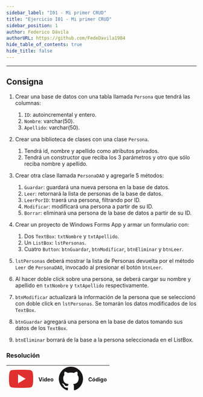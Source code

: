 ```yaml
---
sidebar_label: "I01 - Mi primer CRUD"
title: "Ejercicio I01 - Mi primer CRUD"
sidebar_position: 1
author: Federico Dávila
authorURL: https://github.com/FedeDavila1984
hide_table_of_contents: true
hide_title: false
---
```

---

## Consigna
1. Crear una base de datos con una tabla llamada `Persona` que tendrá las columnas:
   1. `ID`: autoincremental y entero.
   2. `Nombre`: varchar(50).
   3. `Apellido`: varchar(50).

2. Crear una biblioteca de clases con una clase `Persona`.
   1. Tendrá id, nombre y apellido como atributos privados.
   2. Tendrá un constructor que reciba los 3 parámetros y otro que sólo reciba nombre y apellido.

3. Crear otra clase llamada `PersonaDAO` y agregarle 5 métodos:
   1. `Guardar`: guardará una nueva persona en la base de datos.
   2. `Leer`: retornará la lista de personas de la base de datos.
   3. `LeerPorID`: traerá una persona, filtrando por ID.
   4. `Modificar`: modificará una persona a partir de su ID.
   5. `Borrar`: eliminará una persona de la base de datos a partir de su ID.

4. Crear un proyecto de Windows Forms App y armar un formulario con:
   1. Dos `TextBox`: `txtNombre` y `txtApellido`.
   2. Un `ListBox`: `lstPersonas`.
   3. Cuatro `Button`: `btnGuardar`, `btnModificar`, `btnEliminar` y `btnLeer`.

5. `lstPersonas` deberá mostrar la lista de Personas devuelta por el método `Leer` de `PersonaDAO`, invocado al presionar el botón `btnLeer`.

6. Al hacer doble click sobre una persona, se deberá cargar su nombre y apellido en `txtNombre` y `txtApellido` respectivamente.

7. `btnModificar` actualizará la información de la persona que se seleccionó con doble click en `lstPersonas`. Se tomarán los datos modificados de los `TextBox`.
 
8. `btnGuardar` agregará una persona en la base de datos tomando sus datos de los `TextBox`.

9. `btnEliminar` borrará de la base a la persona seleccionada en el ListBox.

### Resolución
| ![img](/base/youtube.svg) | Video | ![img](/base/github.svg) | Código |
| :-----------------------: | :---: | :----------------------: | :----: |